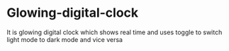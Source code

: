 # Glowing-digital-clock
It is glowing digital clock which shows real time and uses toggle to switch light mode to dark mode and vice versa 
